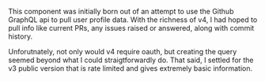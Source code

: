 This component was initially born out of an attempt to use the Github GraphQL api to pull user profile data. With the richness of v4, I had hoped to pull info like current PRs, any issues raised or answered, along with commit history.

Unforutnately, not only would v4 require oauth, but creating the query seemed beyond what I could straigtforwardly do. That said, I settled for the v3 public version that is rate limited and gives extremely basic information.
